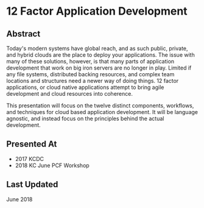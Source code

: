 # 12 Factor Application Development

## Abstract
Today's modern systems have global reach, and as such public, private, and hybrid clouds are the place to deploy your applications. The issue with many of these solutions, however, is that many parts of application development that work on big iron servers are no longer in play. Limited if any file systems, distributed backing resources, and complex team locations and structures need a newer way of doing things. 12 factor applications, or cloud native applications attempt to bring agile development and cloud resources into coherence.

This presentation will focus on the twelve distinct components, workflows, and techniques for cloud based application development. It will be language agnostic, and instead focus on the principles behind the actual development.

## Presented At
* 2017 KCDC
* 2018 KC June PCF Workshop

## Last Updated
June 2018
